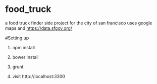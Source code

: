 food_truck
==========

a food truck finder side project for the city of san francisco
uses google maps and https://data.sfgov.org/


#Setting up

1) npm install

2) bower install

3) grunt
 
4) visit http://localhost:3300
 
